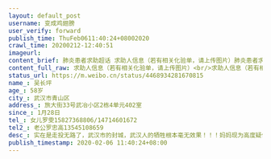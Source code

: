 ```yaml
---
layout: default_post
username: 变成鸡翅膀
user_verify: forward
publish_time: ThuFeb0611:40:24+08002020
crawl_time: 20200212-12:40:51
imageurl: 
content_brief: 肺炎患者求助超话 求助人信息（若有相关化验单，请上传图片）肺炎患者求助超话 求助人信息（若有相关化验单，请上传图片）【姓名】吴长坪【年龄】58岁【所在城市】武汉市青山区【所在小区、社区】旅大街33号武冶小区2栋4单元402室【患病时间】1月28日【联系方式】女儿 罗雯 15827368806 ...全文
content_full_raw: 求助人信息（若有相关化验单，请上传图片）<br/>求助人信息（若有相关化验单，请上传图片）<br/>【姓名】吴长坪<br/>【年龄】58岁<br/>【所在城市】武汉市青山区<br/>【所在小区、社区】旅大街33号武冶小区2栋4单元402室<br/>【患病时间】1月28日<br/>【联系方式】女儿罗雯15827368806/14714601672<br/>【其他紧急联系人】老公罗忠高13545108659<br/>【病情描述】<br/>实在是走投无路了，武汉市的封城，武汉人的牺牲根本毫无效果！！！妈妈现为高度疑似患者，患有肝病等其它基础性疾病，但青山区普仁医院无法提供治疗。表示要等待核酸检测结果，同时明确表示就算结果为阳性也无法提供床位入院治疗，我自己也已低烧数日，爸爸CT排查结果显示肺部也已感染，今日开始出现低烧。家中还有一位88岁高龄患有糖尿病的老人无法得到照顾。多次求助社区协调上报无果，同时无法提供日常食材的采买服务，让我们这类高度疑似患者和密切接触者自己外出上街去买药买菜买食物！！！而武汉市目前的快递业务基本停摆！！！政府和国家就是这样控制疫情的么！！！整个武汉市已经失控！！！看着日益虚弱的妈妈，为家庭奔波劳碌积劳成疾的爸爸，还有年事已高无法照料自己的外婆，我已经做不到坚强，无能为力，这是要一家人团灭的节奏！！！求帮助，求扩散。<br/>妈妈吴长坪59岁<br/>爸爸罗忠高60岁<br/>外婆汪霞云88岁<br/>联系电话：15827368806/14714601672<br/>地址：武汉市青山区旅大街33号武冶小区2栋4单元402室<br/>妈妈病情记录如下：<br/>2020/1/28咳嗽<br/>2020/1/29咳嗽夜晚37.3度服用退烧药大量饮水后体温回复正常（莲花清瘟胶囊/头孢克肟分散片）<br/>2020/1/30咳嗽夜晚无发热（莲花清瘟胶囊/头孢克肟分散片/橘红颗粒）<br/>2020/1/31咳嗽症状减弱夜晚无发热（莲花清瘟胶囊/阿莫西林/橘红颗粒）<br/>2020/2/1基本无咳嗽症状早36.5度下午37.8开始伴有头痛夜晚37.8度持续头疼同时伴有胸痛（莲花清瘟胶囊/阿莫西林）<br/>2020/2/2凌晨2点服用退烧药后体温下降至36.8度早7:30测体温36.9下午现左手浮肿症状开始腹泻夜晚测体温37.7服用小柴胡颗粒退烧<br/>2020/2/3早测体温37度午测体温36.8度午饭后体温37.3开始伴有呼吸急促<br/>2020/2/4早测体温38度去普仁医院就诊夜间躺卧时明显胸闷气短呼吸急促右侧肋尾内伴有疼痛已做核酸检测<br/>202/2/5早测体温38.1度出现持续性腹泻食欲不振浑身无力<br/>CT影像描述：两肺见多发斑片状磨玻璃模糊影，以右肺明显。两肺见少许条索状高密度影。心脏大小、形态无异。纵隔内未见明显肿大淋巴结。双侧少许胸膜增厚，双侧胸腔内后缘未见明显积液征象。<br/>武汉市普仁医院检查意见：<br/>1、两肺感染性病变，请结合临床相关检查，建议治疗后复查。<br/>2、两肺少许纤维灶。<br/>3、双侧胸膜增厚。
status_url: https://m.weibo.cn/status/4468934281670815
name_: 吴长坪
age_: 58岁
city_: 武汉市青山区
address_: 旅大街33号武冶小区2栋4单元402室
since_: 1月28日
tel_: 女儿罗雯15827368806/14714601672
tel2_: 老公罗忠高13545108659
desc_: 实在是走投无路了，武汉市的封城，武汉人的牺牲根本毫无效果！！！妈妈现为高度疑似患者，患有肝病等其它基础性疾病，但青山区普仁医院无法提供治疗。表示要等待核酸检测结果，同时明确表示就算结果为阳性也无法提供床位入院治疗，我自己也已低烧数日，爸爸CT排查结果显示肺部也已感染，今日开始出现低烧。家中还有一位88岁高龄患有糖尿病的老人无法得到照顾。多次求助社区协调上报无果，同时无法提供日常食材的采买服务，让我们这类高度疑似患者和密切接触者自己外出上街去买药买菜买食物！！！而武汉市目前的快递业务基本停摆！！！政府和国家就是这样控制疫情的么！！！整个武汉市已经失控！！！看着日益虚弱的妈妈，为家庭奔波劳碌积劳成疾的爸爸，还有年事已高无法照料自己的外婆，我已经做不到坚强，无能为力，这是要一家人团灭的节奏！！！求帮助，求扩散。妈妈吴长坪59岁爸爸罗忠高60岁外婆汪霞云88岁联系电话15827368806/14714601672地址武汉市青山区旅大街33号武冶小区2栋4单元402室妈妈病情记录如下2020/1/28咳嗽2020/1/29咳嗽夜晚37.3度服用退烧药大量饮水后体温回复正常（莲花清瘟胶囊/头孢克肟分散片）2020/1/30咳嗽夜晚无发热（莲花清瘟胶囊/头孢克肟分散片/橘红颗粒）2020/1/31咳嗽症状减弱夜晚无发热（莲花清瘟胶囊/阿莫西林/橘红颗粒）2020/2/1基本无咳嗽症状早36.5度下午37.8开始伴有头痛夜晚37.8度持续头疼同时伴有胸痛（莲花清瘟胶囊/阿莫西林）2020/2/2凌晨2点服用退烧药后体温下降至36.8度早730测体温36.9下午现左手浮肿症状开始腹泻夜晚测体温37.7服用小柴胡颗粒退烧2020/2/3早测体温37度午测体温36.8度午饭后体温37.3开始伴有呼吸急促2020/2/4早测体温38度去普仁医院就诊夜间躺卧时明显胸闷气短呼吸急促右侧肋尾内伴有疼痛已做核酸检测202/2/5早测体温38.1度出现持续性腹泻食欲不振浑身无力CT影像描述两肺见多发斑片状磨玻璃模糊影，以右肺明显。两肺见少许条索状高密度影。心脏大小、形态无异。纵隔内未见明显肿大淋巴结。双侧少许胸膜增厚，双侧胸腔内后缘未见明显积液征象。武汉市普仁医院检查意见1、两肺感染性病变，请结合临床相关检查，建议治疗后复查。2、两肺少许纤维灶。3、双侧胸膜增厚。
publish_timestamp: 2020-02-06 11:40:24+08:00
---
```

